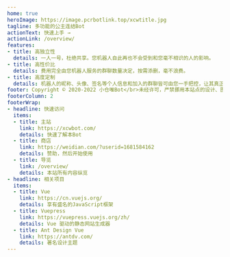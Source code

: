 ```yaml
---
home: true
heroImage: https://image.pcrbotlink.top/xcwtitle.jpg
tagline: 多功能的公主连结Bot
actionText: 快速上手 →
actionLink: /overview/
features:
- title: 高独立性 
  details: 一人一号，杜绝共享。您机器人自此再也不会受到和您毫不相识的人的影响。
- title: 高性价比
  details: 费用完全由您机器人服务的群聊数量决定，按需添删，毫不浪费。
- title: 高度定制
  details: 机器人的昵称、头像、签名等个人信息和加入的群聊皆可由您一手把控，让其真正变成只服务于您的私人Bot。
footer: Copyright © 2020-2022 小仓唯Bot</br>未经许可，严禁挪用本站点的设计、图片或文字
footerColumn: 2
footerWrap: 
- headline: 快速访问
  items:
  - title: 主站
    link: https://xcwbot.com/
    details: 快速了解本Bot
  - title: 商店
    link: https://weidian.com/?userid=1681584162
    details: 赞助，然后开始使用
  - title: 导览
    link: /overview/
    details: 本站所有内容纵览
- headline: 相关项目
  items:
  - title: Vue
    link: https://cn.vuejs.org/
    details: 享有盛名的JavaScript框架
  - title: Vuepress
    link: https://vuepress.vuejs.org/zh/
    details: Vue 驱动的静态网站生成器
  - title: Ant Design Vue
    link: https://antdv.com/
    details: 著名设计主题
---
```

